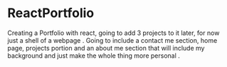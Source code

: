 # ReactPortfolio
Creating a Portfolio with react, going to add 3 projects to it later, for now just a shell of a webpage . Going to include a contact me section, home page, projects portion and an about me section that will include my background and just make the whole thing more personal .
